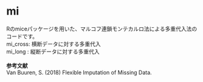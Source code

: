 # mi
Rのmiceパッケージを用いた、マルコフ連鎖モンテカルロ法による多重代入法のコードです。<br>
mi_cross: 横断データに対する多重代入 <br> mi_long : 縦断データに対する多重代入<br><br>
<b>参考文献</b> <br>
Van Buuren, S. (2018) Flexible Imputation of Missing Data.
